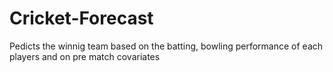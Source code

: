 # Cricket-Forecast
Pedicts the winnig team based on the batting, bowling performance of each players and on pre match covariates 
